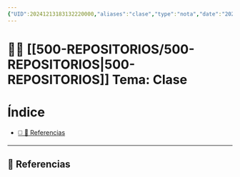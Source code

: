 ```yaml
---
{"UID":20241213183132220000,"aliases":"clase","type":"nota","date":"2024-12-13","dg-publish":true,"cssclass":["justify","noscroll","wide-page"],"permalink":"/500-repositorios/clase/","dgPassFrontmatter":true}
---
```



# 🕵️‍♂️ [[500-REPOSITORIOS/500-REPOSITORIOS\|500-REPOSITORIOS]] Tema: Clase



<h1><span>Índice</span></h1><div><ul class="dataview list-view-ul"><li><span><a data-tooltip-position="top" aria-label="500-REPOSITORIOS/Clase.md > 🔗 Referencias" data-href="500-REPOSITORIOS/Clase.md#🔗 Referencias" href="500-REPOSITORIOS/Clase.md#🔗 Referencias" class="internal-link" target="_blank" rel="noopener nofollow">◻️ 🔗 Referencias</a></span></li></ul></div>



---
## 🔗 Referencias


